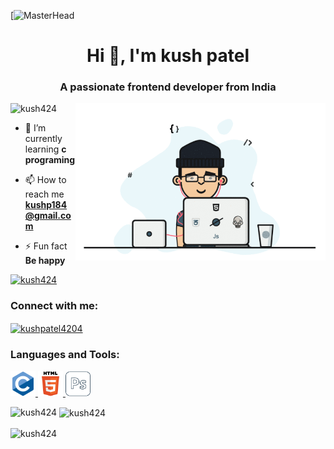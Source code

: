 [![MasterHead](https://cdn.dribbble.com/users/1019864/screenshots/3079099/media/9e5055da2ee6c899aab9403ceb7d0dc3.gif)
<h1 align="center">Hi 👋, I'm kush patel</h1>
<h3 align="center">A passionate frontend developer from India</h3>

<img align="right" alt="coding" width="400" src="https://raw.githubusercontent.com/kvssankar/kvssankar/main/programmer.gif">

<p align="left"> <img src="https://komarev.com/ghpvc/?username=kush424&label=Profile%20views&color=0e75b6&style=flat" alt="kush424" /> </p>


- 🌱 I’m currently learning **c programing**

- 📫 How to reach me **kushp184@gmail.com**

- ⚡ Fun fact **Be happy**
<p align="left"> <a href="https://github.com/ryo-ma/github-profile-trophy"><img src="https://github-profile-trophy.vercel.app/?username=kush424" alt="kush424" /></a> </p>

<h3 align="left">Connect with me:</h3>
<p align="left">
<a href="https://instagram.com/kushpatel4204" target="blank"><img align="center" src="https://raw.githubusercontent.com/rahuldkjain/github-profile-readme-generator/master/src/images/icons/Social/instagram.svg" alt="kushpatel4204" height="30" width="40" /></a>
</p>

<h3 align="left">Languages and Tools:</h3>
<p align="left"> <a href="https://www.cprogramming.com/" target="_blank" rel="noreferrer"> <img src="https://raw.githubusercontent.com/devicons/devicon/master/icons/c/c-original.svg" alt="c" width="40" height="40"/> </a> <a href="https://www.w3.org/html/" target="_blank" rel="noreferrer"> <img src="https://raw.githubusercontent.com/devicons/devicon/master/icons/html5/html5-original-wordmark.svg" alt="html5" width="40" height="40"/> </a> <a href="https://www.photoshop.com/en" target="_blank" rel="noreferrer"> <img src="https://raw.githubusercontent.com/devicons/devicon/master/icons/photoshop/photoshop-line.svg" alt="photoshop" width="40" height="40"/> </a> </p>

<p><img align="left" src="https://github-readme-stats.vercel.app/api/top-langs?username=kush424&show_icons=true&locale=en&layout=compact" alt="kush424" /></p>

<p>&nbsp;<img align="center" src="https://github-readme-stats.vercel.app/api?username=kush424&show_icons=true&locale=en" alt="kush424" /></p>

<p><img align="center" src="https://github-readme-streak-stats.herokuapp.com/?user=kush424&" alt="kush424" /></p>
